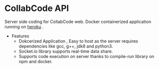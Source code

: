 # CollabCode API #

Server side coding for CollabCode web. Docker containerized application running on [heroku](https://collab-code-api.herokuapp.com/) .

- Features
    - Dokcerized Application , Easy to host as the server requires dependencies like gcc, g++, jdk8 and python3.
    - Socket.io library supports real-time data share.
    - Supports code execution on server thanks to compile-run library on npm and docker.
